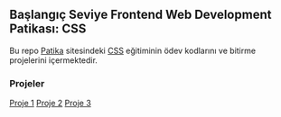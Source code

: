 ## Başlangıç Seviye Frontend Web Development Patikası: CSS
Bu repo [Patika](https://academy.patika.dev/tr) sitesindeki [CSS](https://academy.patika.dev/tr/courses/css) eğitiminin ödev kodlarını ve bitirme projelerini içermektedir.

### Projeler
[Proje 1](https://academy.patika.dev/tr/courses/css/odev1)
[Proje 2](https://academy.patika.dev/tr/courses/css/odev2)
[Proje 3](https://academy.patika.dev/tr/courses/css/cssodev3)